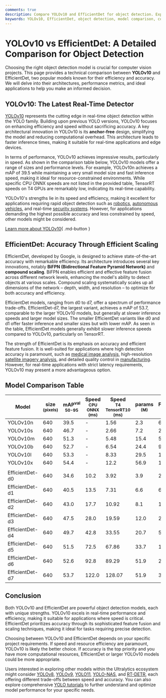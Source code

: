 ```yaml
---
comments: true
description: Compare YOLOv10 and EfficientDet for object detection. Explore architecture, performance, and applications to make the best choice for your project.
keywords: YOLOv10, EfficientDet, object detection, model comparison, computer vision, YOLO models, real-time detection, accurate detection
---
```


# YOLOv10 vs EfficientDet: A Detailed Comparison for Object Detection

Choosing the right object detection model is crucial for computer vision projects. This page provides a technical comparison between **YOLOv10** and EfficientDet, two popular models known for their efficiency and accuracy. We will delve into their architectures, performance metrics, and ideal applications to help you make an informed decision.

<script async src="https://cdn.jsdelivr.net/npm/chart.js@3.9.1/dist/chart.min.js"></script>
<script defer src="../../javascript/benchmark.js"></script>

<canvas id="modelComparisonChart" width="1024" height="400" active-models='["YOLOv10", "EfficientDet"]'></canvas>

## YOLOv10: The Latest Real-Time Detector

[YOLOv10](https://docs.ultralytics.com/models/yolov10/) represents the cutting edge in real-time object detection within the YOLO family. Building upon previous YOLO versions, YOLOv10 focuses on enhancing efficiency and speed without sacrificing accuracy. A key architectural innovation in YOLOv10 is its **anchor-free** design, simplifying the model and reducing computational overhead. This architecture leads to faster inference times, making it suitable for real-time applications and edge devices.

In terms of performance, YOLOv10 achieves impressive results, particularly in speed. As shown in the comparison table below, YOLOv10 models offer a range of sizes and performance levels. For example, YOLOv10n achieves a mAP of 39.5 while maintaining a very small model size and fast inference speed, making it ideal for resource-constrained environments. While specific CPU ONNX speeds are not listed in the provided table, TensorRT speeds on T4 GPUs are remarkably low, indicating its real-time capability.

YOLOv10's strengths lie in its speed and efficiency, making it excellent for applications requiring rapid object detection such as [robotics](https://www.ultralytics.com/glossary/robotics), [autonomous vehicles](https://www.ultralytics.com/solutions/ai-in-self-driving), and real-time [security systems](https://www.ultralytics.com/blog/security-alarm-system-projects-with-ultralytics-yolov8). However, for applications demanding the highest possible accuracy and less constrained by speed, other models might be considered.

[Learn more about YOLOv10](https://docs.ultralytics.com/models/yolov10/){ .md-button }

## EfficientDet: Accuracy Through Efficient Scaling

EfficientDet, developed by Google, is designed to achieve state-of-the-art accuracy with remarkable efficiency. Its architecture introduces several key innovations, notably **BiFPN (Bidirectional Feature Pyramid Network)** and **compound scaling**. BiFPN enables efficient and effective feature fusion across different network levels, enhancing the model's ability to detect objects at various scales. Compound scaling systematically scales up all dimensions of the network – depth, width, and resolution – to optimize for both accuracy and efficiency.

EfficientDet models, ranging from d0 to d7, offer a spectrum of performance trade-offs. EfficientDet-d7, the largest variant, achieves a mAP of 53.7, comparable to the larger YOLOv10 models, but generally at slower inference speeds and larger model sizes. The smaller EfficientDet variants like d0 and d1 offer faster inference and smaller sizes but with lower mAP. As seen in the table, EfficientDet models generally exhibit slower inference speeds compared to YOLOv10, particularly on TensorRT.

The strength of EfficientDet is its emphasis on accuracy and efficient feature fusion. It is well-suited for applications where high detection accuracy is paramount, such as [medical image analysis](https://www.ultralytics.com/glossary/medical-image-analysis), high-resolution [satellite imagery analysis](https://www.ultralytics.com/blog/using-computer-vision-to-analyse-satellite-imagery), and detailed quality control in [manufacturing](https://www.ultralytics.com/solutions/ai-in-manufacturing). However, for real-time applications with strict latency requirements, YOLOv10 may present a more advantageous option.

## Model Comparison Table

| Model           | size<br><sup>(pixels) | mAP<sup>val<br>50-95 | Speed<br><sup>CPU ONNX<br>(ms) | Speed<br><sup>T4 TensorRT10<br>(ms) | params<br><sup>(M) | FLOPs<br><sup>(B) |
| --------------- | --------------------- | -------------------- | ------------------------------ | ----------------------------------- | ------------------ | ----------------- |
| YOLOv10n        | 640                   | 39.5                 | -                              | 1.56                                | 2.3                | 6.7               |
| YOLOv10s        | 640                   | 46.7                 | -                              | 2.66                                | 7.2                | 21.6              |
| YOLOv10m        | 640                   | 51.3                 | -                              | 5.48                                | 15.4               | 59.1              |
| YOLOv10b        | 640                   | 52.7                 | -                              | 6.54                                | 24.4               | 92.0              |
| YOLOv10l        | 640                   | 53.3                 | -                              | 8.33                                | 29.5               | 120.3             |
| YOLOv10x        | 640                   | 54.4                 | -                              | 12.2                                | 56.9               | 160.4             |
|                 |                       |                      |                                |                                     |                    |                   |
| EfficientDet-d0 | 640                   | 34.6                 | 10.2                           | 3.92                                | 3.9                | 2.54              |
| EfficientDet-d1 | 640                   | 40.5                 | 13.5                           | 7.31                                | 6.6                | 6.1               |
| EfficientDet-d2 | 640                   | 43.0                 | 17.7                           | 10.92                               | 8.1                | 11.0              |
| EfficientDet-d3 | 640                   | 47.5                 | 28.0                           | 19.59                               | 12.0               | 24.9              |
| EfficientDet-d4 | 640                   | 49.7                 | 42.8                           | 33.55                               | 20.7               | 55.2              |
| EfficientDet-d5 | 640                   | 51.5                 | 72.5                           | 67.86                               | 33.7               | 130.0             |
| EfficientDet-d6 | 640                   | 52.6                 | 92.8                           | 89.29                               | 51.9               | 226.0             |
| EfficientDet-d7 | 640                   | 53.7                 | 122.0                          | 128.07                              | 51.9               | 325.0             |

## Conclusion

Both YOLOv10 and EfficientDet are powerful object detection models, each with unique strengths. YOLOv10 excels in real-time performance and efficiency, making it suitable for applications where speed is critical. EfficientDet prioritizes accuracy through its sophisticated feature fusion and scaling techniques, making it ideal for tasks requiring precise detection.

Choosing between YOLOv10 and EfficientDet depends on your specific project requirements. If speed and resource efficiency are paramount, YOLOv10 is likely the better choice. If accuracy is the top priority and you have more computational resources, EfficientDet or larger YOLOv10 models could be more appropriate.

Users interested in exploring other models within the Ultralytics ecosystem might consider [YOLOv8](https://docs.ultralytics.com/models/yolov8/), [YOLOv9](https://docs.ultralytics.com/models/yolov9/), [YOLO11](https://docs.ultralytics.com/models/yolo11/), [YOLO-NAS](https://docs.ultralytics.com/models/yolo-nas/), and [RT-DETR](https://docs.ultralytics.com/models/rtdetr/), each offering different trade-offs between speed and accuracy. You can also explore comprehensive [YOLO tutorials](https://docs.ultralytics.com/guides/) to further understand and optimize model performance for your specific needs.

